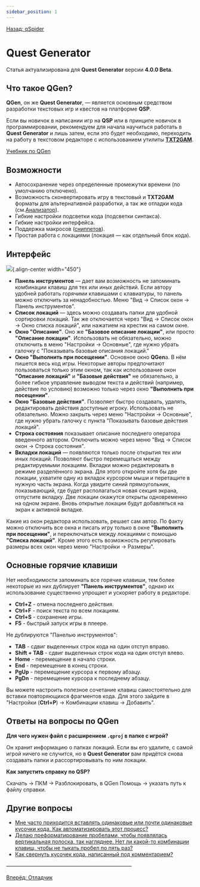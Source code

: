```yaml
---
sidebar_position: 1
---
```

[Назад: qSpider](../../players/qspider/index.md)

# Quest Generator

Статья актуализирована для **Quest Generator** версии **4.0.0 Beta**.

## Что такое QGen?

**QGen**, он же **Quest Generator**, — является основным средством разработки текстовых игр и квестов на платформе **QSP**.

Если вы новичок в написании игр на **QSP** или в принципе новичок в программировании, рекомендуем для начала научиться работать в **Quest Generator** и лишь затем, если это будет необходимо, переходить на работу в текстовом редакторе с использованием утилиты **[TXT2GAM](../txt2gam.md)**.

[Учебник по QGen](https://qsp.org/index.php?option=com_content&task=view&id=59&Itemid=56)

## Возможности

*  Автосохранение через определенные промежутки времени (по умолчанию отключено).
*  Возможность сконвертировать игру в текстовый и **TXT2GAM** форматы для альтернативной разработки, а так же отладки кода (см.[Анализатор](../analyzer.md)).
*  Гибкие настройки подсветки кода (подсветки синтакса).
*  Гибкие настройки интерфейса.
*  Поддержка макросов ([сниппетов](../../hide/snippet.md)).
*  Простая работа с локациями (локация — как отдельный блок кода).

## Интерфейс

![](/qgen.png){.align-center width="450"}

*  **Панель инструментов** — дает вам возможность не запоминать комбинации клавиш для тех или иных действий. Если автору удобней работать горячими клавишами с клавиатуры, то панель можно отключить за ненадобностью. Меню "Вид → Список окон → Панель инструментов".
*  **Список локаций** — здесь можно создавать папки для удобной сортировки локаций. Так же отключается через "Вид → Список окон → Окно списка локаций", или нажатием на крестик на самом окне.
*  **Окно "Описание"**. Оно же **"Базовое описание локации"**, или просто **"Описание локации"**. Использовать не обязательно, можно отключить в меню "Настройки → Основные", где нужно убрать галочку с "Показывать базовые описания локаций."
*  **Окно "Выполнить при посещении"**. Основное окно **QGen**а. В нём пишется весь код игры. Некоторые авторы предпочитают пользоваться только этим окном, так как использование окон **"Описание локаций"** и **"Базовые действия"** не обязательно, а более гибкое управление выводом текста и действий (например, действие по условию) возможно только через окно **"Выполнить при посещении"**.
*  **Окно "Базовые действия"**. Позволяет быстро создавать, удалять, редактировать действия доступные игроку. Использовать не обязательно. Можно закрыть через меню "Настройки → Основные", где нужно убрать галочку с пункта "Показывать базовые действия локаций".
*  **Строка состояния** показывает описание последнего оператора введенного автором. Отключить можно через меню "Вид → Список окон → Строка состояния".
*  **Вкладки локаций** — появляются только после открытия тех или иных локаций. Позволяют быстро перемещаться между редактируемыми локациям. Вкладки можно редактировать в режиме разделённого экрана. Для этого откройте хотя бы две локации, ухватите одну из вкладок курсором мыши и перетащите в нужную часть экрана. Когда увидите синий прямоугольник, показывающий, где будет располагаться новая секция экрана, отпустите вкладку. Две локации окажутся открыты одновременно на одном экране. Вновь открытые локации будут добавляться на экран к активной вкладке.

Какие из окон редактора использовать, решает сам автор. По факту можно отключить все окна и писать игру только в окне **"Выполнить при посещении"**, и переключаться между локациями с помощью **"Списка локаций"**. Кроме этого есть возможность регулировать размеры всех окон через меню "Настройки → Размеры".

## Основные горячие клавиши

Нет необходимости запоминать все горячие клавиши, тем более некоторые из них дублирует **"Панель инструментов"**, однако их использование существенно упрощает и ускоряет работу в редакторе.

*  **Ctrl+Z** - отмена последнего действия.
*  **Ctrl+F** - поиск текста по всем локациям.
*  **Ctrl+S** - сохранение игры.
*  **F5** - быстрый запуск игры в плеере.

Не дублируются "Панелью инструментов":

*  **TAB** - сдвиг выделенных строк кода на один отступ вправо.
*  **Shift + TAB** - сдвиг выделенных строк кода на один отступ влево.
*  **Home** - перемещение в начало строки.
*  **End** - перемещение в конец строки.
*  **PgUp** - перемещение курсора к первому абзацу.
*  **PgDn** - перемещение курсора к последнему абзацу.

Вы можете настроить полезное сочетание клавиш самостоятельно для вставки повторяющихся фрагментов кода. Для этого зайдите в "Настройки (**Ctrl+P**) → Комбинации клавиш → Добавить".

## Ответы на вопросы по QGen

**Для чего нужен файл с расширением `.qproj` в папке с игрой?**

Он хранит информацию о папках локаций. Если вы его удалите, с самой игрой ничего не случится, но в **Quest Generator** вам придётся снова создавать папки и рассортировывать по ним локации.

**Как запустить справку по QSP?**

Скачать → ПКМ → Разблокировать, в QGen Помощь → указать путь к файлу справки.

## Другие вопросы

* [Мне часто приходится вставлять одинаковые или почти одинаковые кусочки кода. Как автоматизировать этот процесс?](https://aleksversus.github.io/howdo_faq/pages/sochetanie_klavish_0156.html#faq_21_01)
* [Делаю преформатирование пробелами, чтобы появлялась вертикальная полоска, так нагляднее. Нет ли какой-то комбинации клавиш, чтобы не тыкать пробел по пять раз?](https://aleksversus.github.io/howdo_faq/pages/sochetanie_klavish_0157.html#faq_21_02)
* [Как свернуть кусочек кода, написанный под комментарием?](https://aleksversus.github.io/howdo_faq/pages/svorachivanie_koda_0158.html#faq_21_03)

————————————————————————

[Вперёд: Отладчик](../debugger.md)
